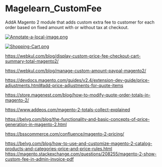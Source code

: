 # Magelearn_CustomFee
AddA Magento 2 module that adds custom extra fee to customer for each order based on fixed amount with or without tax at checkout.

[![Annotate-a-local-image.png](https://i.postimg.cc/0jp8cVbY/Annotate-a-local-image.png)](https://postimg.cc/tn4QgtdJ)

[![Shopping-Cart.png](https://i.postimg.cc/kXq97F2H/Shopping-Cart.png)](https://postimg.cc/nMRNkmYK)

https://webkul.com/blog/display-custom-price-fee-checkout-cart-summary-total-magento2/

https://webkul.com/blog/manage-custom-amount-paypal-magento2/

https://devdocs.magento.com/guides/v2.4/extension-dev-guide/price-adjustments.html#add-price-adjustments-for-quote-items

https://store.magenest.com/blog/how-to-modify-quote-order-totals-in-magento-2/

https://www.addeos.com/magento-2-totals-collect-explained

https://belvg.com/blog/the-functionality-and-basic-concepts-of-price-generation-in-magento-2.html

https://bsscommerce.com/confluence/magento-2-pricing/

https://belvg.com/blog/how-to-use-and-customize-magento-2-catalog-products-and-categories-price-and-price-rules.html
https://magento.stackexchange.com/questions/208255/magento-2-show-custom-fee-in-admin-invoice-pdf
